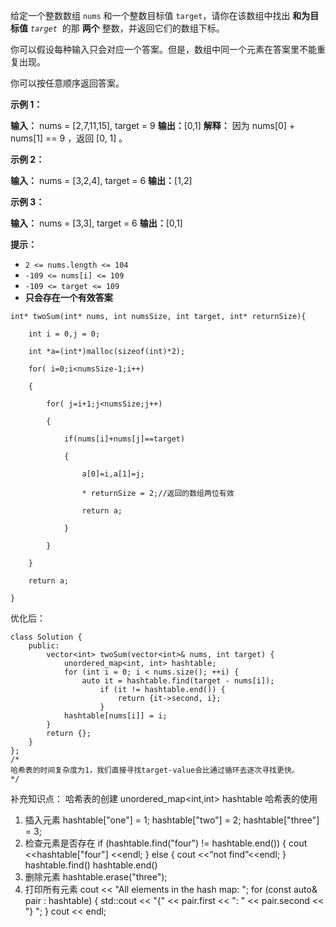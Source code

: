 给定一个整数数组 `nums` 和一个整数目标值 `target`，请你在该数组中找出 **和为目标值** _`target`_  的那 **两个** 整数，并返回它们的数组下标。

你可以假设每种输入只会对应一个答案。但是，数组中同一个元素在答案里不能重复出现。

你可以按任意顺序返回答案。

**示例 1：**

**输入：** nums = [2,7,11,15], target = 9
**输出：**[0,1]
**解释：** 因为 nums[0] + nums[1] == 9 ，返回 [0, 1] 。

**示例 2：**

**输入：** nums = [3,2,4], target = 6
**输出：**[1,2]

**示例 3：**

**输入：** nums = [3,3], target = 6
**输出：**[0,1]

**提示：**

- `2 <= nums.length <= 104`
- `-109 <= nums[i] <= 109`
- `-109 <= target <= 109`
- **只会存在一个有效答案**

```
int* twoSum(int* nums, int numsSize, int target, int* returnSize){

    int i = 0,j = 0;

    int *a=(int*)malloc(sizeof(int)*2);

    for( i=0;i<numsSize-1;i++)

    {

        for( j=i+1;j<numsSize;j++)

        {

            if(nums[i]+nums[j]==target)

            {

                a[0]=i,a[1]=j;

                * returnSize = 2;//返回的数组两位有效

                return a;

            }

        }

    }

    return a;

}
```
优化后：
```
class Solution {
	public: 
		vector<int> twoSum(vector<int>& nums, int target) { 
			unordered_map<int, int> hashtable; 
			for (int i = 0; i < nums.size(); ++i) { 
				auto it = hashtable.find(target - nums[i]); 
					if (it != hashtable.end()) { 
						return {it->second, i}; 
					} 
			hashtable[nums[i]] = i; 
		} 
		return {}; 
	} 
}; 
/*
哈希表的时间复杂度为1，我们直接寻找target-value会比通过循环去逐次寻找更快。
*/
```
补充知识点：
哈希表的创建
unordered_map<int,int> hashtable
哈希表的使用
1. 插入元素
hashtable["one"] = 1;
hashtable["two"] = 2;
hashtable["three"] = 3;
2. 检查元素是否存在
if (hashtable.find("four") != hashtable.end()) {
	cout <<hashtable["four"] <<endl;
} else {
	cout <<“not find”<<endl;
}
hashtable.find()
hashtable.end()
3. 删除元素
 hashtable.erase("three");
4. 打印所有元素
cout << "All elements in the hash map: ";
    for (const auto& pair : hashtable) {
        std::cout << "{" << pair.first << ": " << pair.second << "} ";
    }
cout << endl;
